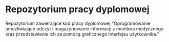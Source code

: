 # Repozytorium pracy dyplomowej

Repozytorium zawierające kod pracy dyplomowej "Oprogramowanie umożliwiające odczyt i magazynowanie informacji z monitora medycznego oraz przedstawienie ich za pomocą graficznego interfejsu użytkownika."
